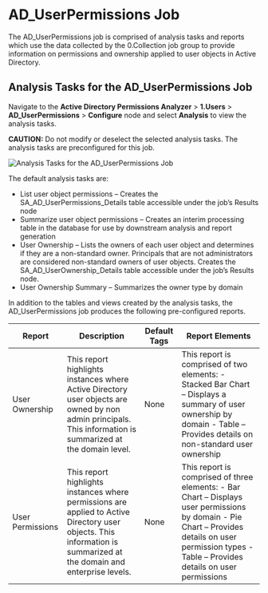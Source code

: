# AD_UserPermissions Job

The AD_UserPermissions job is comprised of analysis tasks and reports which use the data collected
by the 0.Collection job group to provide information on permissions and ownership applied to user
objects in Active Directory.

## Analysis Tasks for the AD_UserPermissions Job

Navigate to the **Active Directory Permissions Analyzer** > **1.Users** > **AD_UserPermissions** >
**Configure** node and select **Analysis** to view the analysis tasks.

**CAUTION:** Do not modify or deselect the selected analysis tasks. The analysis tasks are
preconfigured for this job.

![Analysis Tasks for the AD_UserPermissions Job](/img/product_docs/accessanalyzer/12.0/solutions/activedirectorypermissionsanalyzer/users/userpermissionsanalysis.webp)

The default analysis tasks are:

- List user object permissions – Creates the SA_AD_UserPermissions_Details table accessible under
  the job’s Results node
- Summarize user object permissions – Creates an interim processing table in the database for use by
  downstream analysis and report generation
- User Ownership – Lists the owners of each user object and determines if they are a non-standard
  owner. Principals that are not administrators are considered non-standard owners of user objects.
  Creates the SA_AD_UserOwnership_Details table accessible under the job’s Results node.
- User Ownership Summary – Summarizes the owner type by domain

In addition to the tables and views created by the analysis tasks, the AD_UserPermissions job
produces the following pre-configured reports.

| Report           | Description                                                                                                                                                          | Default Tags | Report Elements                                                                                                                                                                                      |
| ---------------- | -------------------------------------------------------------------------------------------------------------------------------------------------------------------- | ------------ | ---------------------------------------------------------------------------------------------------------------------------------------------------------------------------------------------------- |
| User Ownership   | This report highlights instances where Active Directory user objects are owned by non admin principals. This information is summarized at the domain level.          | None         | This report is comprised of two elements: - Stacked Bar Chart – Displays a summary of user ownership by domain - Table – Provides details on non-standard user ownership                             |
| User Permissions | This report highlights instances where permissions are applied to Active Directory user objects. This information is summarized at the domain and enterprise levels. | None         | This report is comprised of three elements: - Bar Chart – Displays user permissions by domain - Pie Chart – Provides details on user permission types - Table – Provides details on user permissions |
